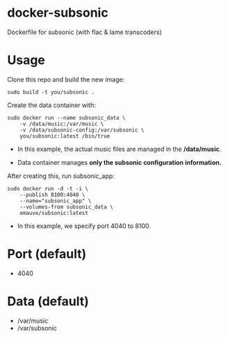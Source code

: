 # docker-subsonic
Dockerfile for subsonic (with flac & lame transcoders)

# Usage

Clone this repo and build the new image:

```
sudo build -t you/subsonic .
```

Create the data container with:

```
sudo docker run --name subsonic_data \
	-v /data/music:/var/music \
	-v /data/subsonic-config:/var/subsonic \
	you/subsonic:latest /bin/true
```


- In this example, the actual music files are managed in the **/data/music**.


- Data container manages **only the subsonic configuration information.** 

After creating this, run subsonic_app:

```
sudo docker run -d -t -i \
	--publish 8100:4040 \
	--name="subsonic_app" \
	--volumes-from subsonic_data \
	emauve/subsonic:latest
```


- In this example, we specify port 4040 to 8100.

# Port (default)
- 4040

# Data (default)
- /var/music
- /var/subsonic
